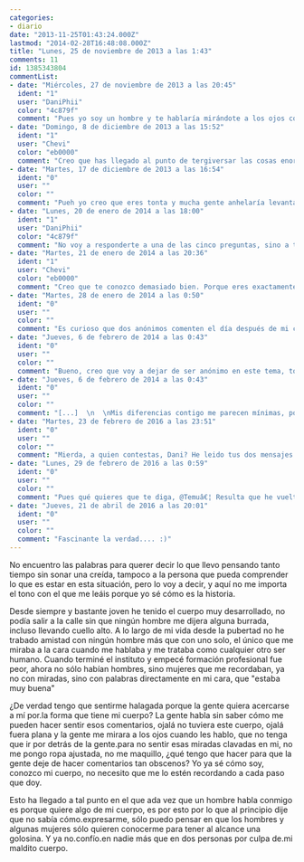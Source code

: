 ```yaml
---
categories:
- diario
date: "2013-11-25T01:43:24.000Z"
lastmod: "2014-02-28T16:48:08.000Z"
title: "Lunes, 25 de noviembre de 2013 a las 1:43"
comments: 11
id: 1385343804
commentList:
- date: "Miércoles, 27 de noviembre de 2013 a las 20:45"
  ident: "1"
  user: "DaniPhii"
  color: "4c879f"
  comment: "Pues yo soy un hombre y te hablaría mirándote a los ojos con tal sinceridad que me esquivarías tú primero la mirada. Hay gente para todo y has tenido la mala suerte de topar con hombres que parecen tener un solo interés por el género opuesto, el cual no es precisamente hablar o compartir agradables intercambios de opiniones. Pero la culpa no la tiene tu cuerpo. La culpa la tienen ellos por ser unos adeptos por completo al sistema que hay impuesto, un sistema que se aprovecha de la debilidad de los inconscientes utilizando el sexo y el sensacionalismo para dilucidar quién es guay y quien no. Y como todos quieren ser guays, hay una cantidad ingente de hombres como yo, que no tienen interés ninguno en el sexo siquiera, pero sucumben a ese comercio y a ese derroche de miradas lascivas porque no quieren sentirse inferiores al más sátiro de sus amigos. Es una porquería, resulta que eso pasa tanto con los hombres como con las mujeres. Hoy, hombres y mujeres, personas en general, la mayoría son todas unas putas (las personas, reitero). Y aquí estamos dos personas que intuyo que conservan un germen de lo que un día creció como romanticismo y hoy se ha convertido en desconfianza y rechazo. La culpa no es de tu cuerpo ni de tu forma de sentirte. La culpa no es de mi sinceridad ni de mi inteligencia incompatible. Es culpa del sistema que hayamos tenido que aparentar y ocultar en cierta medida lo que para el resto es carne fresca. Es culpa de los demás, no es culpa nuestra ser como somos.  \n  \nQue no se te olvide eso. Da gracias a que has encontrado a alguien más con quien puedes sentirte cómoda hablando. Pero es una pena también que te condiciones a ti misma de esta forma y creas que solo puedes hablar con tíos que no te miren las tetas. Hay tíos así que no tienen por qué ser unos cabrones, puede que te estés perdiendo tener amigos que simplemente te encuentren atractiva, pero eso no quiere decir que te falten el respeto al fijarse en tu cuerpo. No es todo blanco o negro, creo yo."
- date: "Domingo, 8 de diciembre de 2013 a las 15:52"
  ident: "1"
  user: "Chevi"
  color: "eb0000"
  comment: "Creo que has llegado al punto de tergiversar las cosas enormemente, lo cual será una enorme desgracia.  \nTambien creo que existe una diferencia esencial (y debemos estar eternamente agradecidos por ello) entre deseo fisico e implicacion emocional. No estoy eligiendo las palabras con demasiado cuidado por lo que explicare las cosas dos veces, creo que hay una diferencia entre la relacion que tengo con una persona, y lo que fisicamente me atrae de esa persona. Y en palabras mas directas, por lo un lado podrias parecerme interesante, inteligente, agradable, o tambien mala persona, interesada, y cualquier otro adjetivo referido a la personalidad, sin que mi posible atraccion fisica se viese comprometida.  \n  \nFinalmente y resumiendo el parrafo anterior de manera mas simple aun, creo que incluso si desease una relacion fisica debido a sentirme atraido por ti, no veo por que has de dejar que eso pueda afectar a tus relaciones personales. De hecho me parece que intentar separar una relacion personal del atractivo fisico es una ingenuidad enorme, porque no son cosas diferentes. Las relaciones interpersonales se basan en cientos de factores, y nosotros no somos conscientes de todos. El aspecto fisico de una persona siempre sera una variable mas a tener en cuenta.  \n  \nY si vuelves por aqui seria interesante que respondieses a una pregunta. ¿Te gustaria conocer a una persona a la que amar? ¿Te molestaria sentirte deseada intensamente por esa persona? ¿En que momento de tu relacion con esa futura pareja vas a seguir confiando en ella a pesar de que te deseen fisicamente?  \n  \nEs decir, algun dia crees que te convenceran lo suficiente de que te aman por quien eres, y no por tu cuerpo? Por que tal y como te expresas no lo parece.  \n  \nDesde otro punto de vista, ¿si esas dos personas en las que confias te confiesan amor y/o deseo, perderias la confianza?"
- date: "Martes, 17 de diciembre de 2013 a las 16:54"
  ident: "0"
  user: ""
  color: ""
  comment: "Pueh yo creo que eres tonta y mucha gente anhelaría levantar pasiones como tú lo haces. Deberías aprovechar lo que tienes. Es como si alguien se queja de ser superdotado (intelectualmente)... macho, pues es una putada en cierto modo, pero tiene más bueno que malo.   \n  \nEn serio, la peña deprimiéndose por ser plana y tú depriméndote por estar demasiado buena... xD Si sq nunca llueve pa gusto de todos!"
- date: "Lunes, 20 de enero de 2014 a las 18:00"
  ident: "1"
  user: "DaniPhii"
  color: "4c879f"
  comment: "No voy a responderte a una de las cinco preguntas, sino a todas:  \n  \n¿Te gustaría conocer a una persona a la que amar?  \nYa lo hice. Creía que lo hice hasta que lo hice nuevamente. Pero resulta que las relaciones interpersonales se basan en cientos de factores, y no todos son conscientes de tantos como yo. Y al ser consciente de tantos factores, la consecuencia es que muy pocas personas entienden el amor como lo entiendo yo. Para algunos amar es tan simple como follar. Para otros, amar es tan completo como sentirse atraído y feliz al lado de esa persona, siempre y cuando ambos quieran follar. Para mí, follar no entra dentro del amor. Y eso no lo entienden muchos, y mucho menos se acepta como condición.  \n  \n¿Te molestaría sentirte deseado intensamente por esa persona?  \nRealmente no, porque entiendo lo que implica tal cosa. Pero es esa otra persona la que me echaría la culpa a mí de no satisfacerla. Volvemos a la pregunta anterior para más detalles.  \n  \n¿En que momento de tu relación con esa futura pareja vas a seguir confiando en ella a pesar de que te deseen físicamente?  \nNo veo dónde la confianza se tiene que ver afectada por eso, vuelvo a repetir. La confianza se ve afectada por otras cosas, sobre todo putadas que nada tienen que ver con el deseo... o quizá sí, pero con la frustración de ese deseo en concreto.  \n  \n¿Algún día crees que te convencerán lo suficiente de que te aman por quien eres, y no por tu cuerpo?  \nNo, porque no me muestro tal cual soy. Ni siquiera aquí en todas las palabras que escribo hay mucho de mí, más bien hay mucho de lo que los demás pueden llegar a entender y que yo vierto aquí porque tengo fe en que alguien entienda una mínima parte de lo que escribo. Pero no, no creo que me amen por quien soy, soy demasiado diferente a lo que muestro y expreso de mí.  \n  \n¿Si esas dos personas en las que confías te confiesan amor y/o deseo, perderías la confianza?  \nA esta pregunta le viene bien la respuesta de la tercera pregunta."
- date: "Martes, 21 de enero de 2014 a las 20:36"
  ident: "1"
  user: "Chevi"
  color: "eb0000"
  comment: "Creo que te conozco demasiado bien. Porque eres exactamente igual que yo con una gran diferencia. Hace muchos años que estaba convencido de que me había vuelto loco por ser consciente de demasiadas cosas, demasiados detalles. Analizar ciertas cosas que otra gente daba por hecho me hacía sentir tan diferente que me daba miedo. Pero hubo un punto en el que cambió radicalmente. Aunque no sabría decir exactamente lo que ocurrió.  \nDesde aquel momento me siento como un observador, como un ser que desde arriba mira hacia los demás y modela sus acciones, palabras y deja ver lo que quiere. Y me produce una enorme satisfacción ese control, ver como algunas personas creen que me entienden porque han visto algún detalle sutil que sin embargo he dejado que viesen a propósito. Muy pocas veces intenté explicar de manera sincera lo que era ser como yo, y las 3 veces que lo hice la otra persona reaccionó de manera incrédula, asustada, o repulsada.  \nActualmente me considero un maestro de las habilidades interpersonales, precisamente porque no me importan esas habilidades, porque las trato como a tocar un instrumento. Y disfruto haciéndome pasar por normal.  \n  \nTu en cambio tienes bastantes diferencias conmigo, a ti te gustan otras cosas. Reflexionas más que yo sobre ti mismo, y no te preocupa nada que los demás lo vean. Es mas, te gusta que los demás sepan que no eres como ellos. Quieres que lo piensen y que sean conscientes de ello.  \nEl tema de la asexualidad te importa bastante, cosa que tampoco entiendo del todo. Pero supongo que podría tener una componente biológica. Aún asi he de decir que yo me consideraba igual en ese aspecto hasta que conocí a una persona en concreto, que cambió algunas de mis formas de pensar.  \n  \nEn resumen, es interesante hablar contigo, a través de este medio. No se si eres consciente de quien soy. Yo creo ser consciente de quien eres."
- date: "Martes, 28 de enero de 2014 a las 0:50"
  ident: "0"
  user: ""
  color: ""
  comment: "Es curioso que dos anónimos comenten el día después de mi cumple y el siguiente.  \nAl último anónimo, ver las relaciones interpersonales como instrumentos no se llama psicopatía? xD  \n  \nEs muy curioso, pero en psicología se estudia que, pese a lo que sabes tú de ti y lo que crees saber que saben los demás siempre hay algo más...  \nLo que tú sabes de ti y nadie más, lo que saben de ti y no lo sabes, lo que sabes que saben de ti y lo que nadie sabe de ti ni tú mismo... Es curioso que aprecieis un gran % en lo primero y tratéis de moldear el segundo y tercero xD"
- date: "Jueves, 6 de febrero de 2014 a las 0:43"
  ident: "0"
  user: ""
  color: ""
  comment: "Bueno, creo que voy a dejar de ser anónimo en este tema, todos aquí sabéis que se trata de mí. Sería ridículo publicar como un anónimo más comentarios. xD  \n  \nCuando he leído lo de \"me siento como un observador, como un ser que desde arriba mira hacia los demás y modela sus acciones, palabras y deja ver lo que quiere. Y me produce una enorme satisfacción ese control, ver como algunas personas creen que me entienden porque han visto algún detalle sutil que sin embargo he dejado que viesen a propósito\", me has hecho pensar que debo tener como mínimo doble personalidad y que me he conectado aquí para hablar conmigo mismo mediante anónimos. Sorprende la forma en que nos entendemos, sí.  \n  \nLa asexualidad puede parecer que me importa mucho, pero en realidad me importan todas y cada una de las conductas sexuales, mi forma de entenderlas es a una escala mucho más global. Parto de la neurofilogenia y del desarrollo sostenible para entender las funciones vitales. Así que, siendo las neuronas y su evolución los elementos centrales de mi preocupación por el tema, la componente es tanto biológica como psicológica.  \n  \n[...]"
- date: "Jueves, 6 de febrero de 2014 a las 0:43"
  ident: "0"
  user: ""
  color: ""
  comment: "[...]  \n  \nMis diferencias contigo me parecen mínimas, porque también percibo un gusto por tu parte en ser consciente de ser diferente al resto. Que no lo manifiestes no me parece una gran diferencia. Me gusta que los demás sean conscientes de que he profundizado mucho en mí y lo sigo haciendo. No me apetece facilitarle mi existencia a nadie, que se lo curren o que se vayan.  \n  \nA esa persona que llegó en un momento y me hizo cambiar algunas de mis formas de pensar, quizá similar a como esa otra persona que citas lo hizo contigo, la eché de mi vida. Bueno, la eché de la forma en que esa persona quería estar, y no es de las que quieren medias tintas. Es una persona muy básica a la vez que histriónica y no me supuso ningún problema manipular mis palabras para que ninguna de mis promesas quedara rota, ese trabajo sucio se lo dejé a ella porque sabía perfectamente que se encargaría de borrarme de su vida y de intentar comerle la cabeza a otras personas de mi entorno. Me facilitó muchas cosas, me quitó de encima personas por las que no me apetecía estar esforzándome en retener ahí, como parte de mi vida.  \n  \nY no, no soy muy consciente de quién eres, para qué te voy a engañar (o quizá sí esté engañándote, quién sabe, quizá tú lo sepas)."
- date: "Martes, 23 de febrero de 2016 a las 23:51"
  ident: "0"
  user: ""
  color: ""
  comment: "Mierda, a quien contestas, Dani? He leido tus dos mensajes pero voy algo... cansado, y no me puedo concentrar... xD Algún día volveré, posiblemente pronto, y eche un vistazo aer."
- date: "Lunes, 29 de febrero de 2016 a las 0:59"
  ident: "0"
  user: ""
  color: ""
  comment: "Pues qué quieres que te diga, @Temuâ€¦ Resulta que he vuelto a leer toda la conversación y creo que no puedo sentir más falta de identificación con casi todo lo que dijeâ€¦ bueno, casi todo no. Bueno, da igual.  \n  \nLo que de verdad no entiendo es por qué la palabra \"neurofilogenia\" no se reconoce en castellano en ninguna parte según Google, solamente se reconoce en textos escritos en portugués. Y yo no no entiendo portugués. Me encanta la etimología, pero no sabía que tanto como para inventarme palabras sobre la marcha. xD  \n  \nIbas algoâ€¦ algo así. xD"
- date: "Jueves, 21 de abril de 2016 a las 20:01"
  ident: "0"
  user: ""
  color: ""
  comment: "Fascinante la verdad.... :)"
---
```


No encuentro las palabras para querer decir lo que llevo pensando tanto tiempo sin sonar una creída, tampoco a la persona que pueda comprender lo que es estar en esta situación, pero lo voy a decir, y aquí no me importa el tono con el que me leáis porque yo sé cómo es la historia.  
  
Desde siempre y bastante joven he tenido el cuerpo muy desarrollado, no podía salir a la calle sin que ningún hombre me dijera alguna burrada, incluso llevando cuello alto. A lo largo de mi vida desde la pubertad no he trabado amistad con ningún hombre más que con uno solo, el único que me miraba a la cara cuando me hablaba y me trataba como cualquier otro ser humano. Cuando terminé el instituto y empecé formación profesional fue peor, ahora no sólo habían hombres, sino mujeres que me recordaban, ya no con miradas, sino con palabras directamente en mi cara, que "estaba muy buena"    
  
¿De verdad tengo que sentirme halagada porque la gente quiera acercarse a mí por.la forma que tiene mi cuerpo? La gente habla sin saber cómo me pueden hacer sentir esos comentarios, ojalá no tuviera este cuerpo, ojalá fuera plana y la gente me mirara a los ojos cuando les hablo, que no tenga que ir por detrás de la gente.para no sentir esas miradas clavadas en mi, no me pongo ropa ajustada, no me maquillo, ¿qué tengo que hacer para que la gente deje de hacer comentarios tan obscenos? Yo ya sé cómo soy, conozco mi cuerpo, no necesito que me lo estén recordando a cada paso que doy.   
  
Esto ha llegado a tal punto en el que ada vez que un hombre habla conmigo es porque quiere algo de mi cuerpo, es por esto por lo que al principio dije que no sabía cómo.expresarme, sólo puedo pensar en que los hombres y algunas mujeres sólo quieren conocerme para tener al alcance una golosina. Y ya no.confío.en nadie más que en dos personas por culpa de.mi maldito cuerpo.